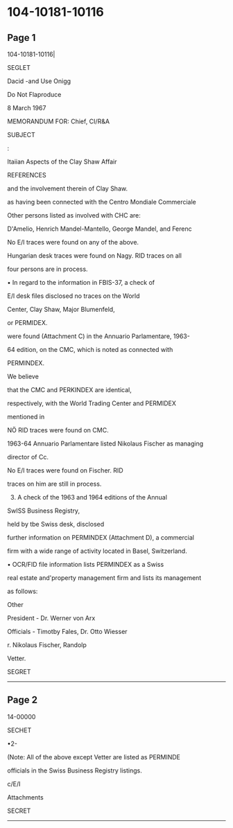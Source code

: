 # 104-10181-10116

## Page 1

104-10181-10116|

SEGLET

Dacid -and Use Onigg

Do Not Flaproduce

8 March 1967

MEMORANDUM FOR: Chief, CI/R&A

SUBJECT

:

Itaiian Aspects of the Clay Shaw Affair

REFERENCES

and the involvement therein of Clay Shaw.

as having been connected with the Centro Mondiale Commerciale

Other persons listed as involved with CHC are:

D'Amelio, Henrich Mandel-Mantello, George Mandel, and Ferenc

No E/I traces were found on any of the above.

Hungarian desk traces were found on Nagy. RID traces on all

four persons are in process.

• In regard to the information in FBIS-37, a check of

E/l desk files disclosed no traces on the World

Center, Clay Shaw, Major Blumenfeld,

or PERMIDEX.

were found (Attachment C) in the Annuario Parlamentare, 1963-

64 edition, on the CMC, which is noted as connected with

PERMINDEX.

We believe

that the CMC and PERKINDEX are identical,

respectively, with the World Trading Center and PERMIDEX

mentioned in

NÖ RID traces were found on CMC.

1963-64 Annuario Parlamentare listed Nikolaus Fischer as managing

director of Cc.

No E/I traces were found on Fischer. RID

traces on him are still in process.

3. A check of the 1963 and 1964 editions of the Annual

SwISS Business Registry,

held by tbe Swiss desk, disclosed

further information on PERMINDEX (Attachment D), a commercial

firm with a wide range of activity located in Basel, Switzerland.

• OCR/FID file information lists PERMINDEX as a Swiss

real estate and'property management firm and lists its management

as follows:

Other

President - Dr. Werner von Arx

Officials - Timotby Fales, Dr. Otto Wiesser

r. Nikolaus Fischer, Randolp

Vetter.

SEGRET

---

## Page 2

14-00000

SECHET

•2-

(Note: All of the above except Vetter are listed as PERMINDE

officials in the Swiss Business Registry listings.

c/E/I

Attachments

SECRET

---

